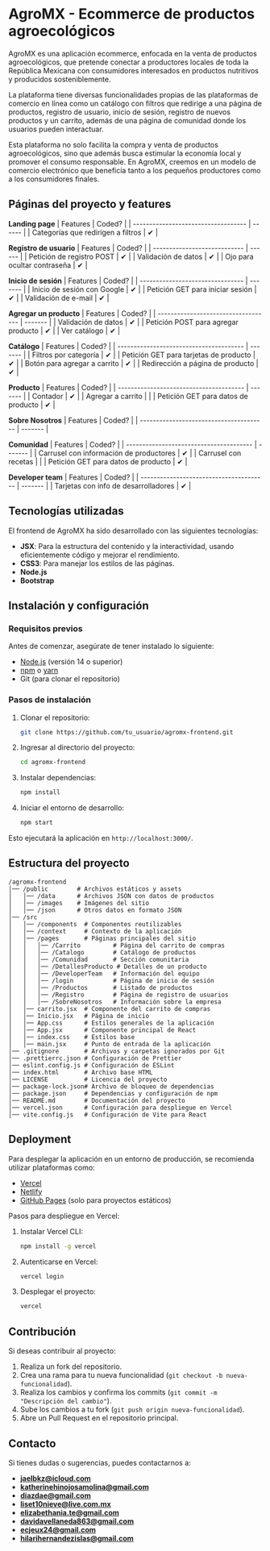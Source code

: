 # AgroMX - Ecommerce de productos agroecológicos

AgroMX es una aplicación ecommerce, enfocada en la venta de productos agroecológicos, que pretende conectar a productores locales de toda la República Mexicana con consumidores interesados en productos nutritivos y producidos sosteniblemente.

La plataforma tiene diversas funcionalidades propias de las plataformas de comercio en línea como un catálogo con filtros que redirige a una página de productos, registro de usuario, inicio de sesión, registro de nuevos productos y un carrito, además de una página de comunidad donde los usuarios pueden interactuar.

Esta plataforma no solo facilita la compra y venta de productos agroecológicos, sino que además busca estimular la economía local y promover el consumo responsable. En AgroMX, creemos en un modelo de comercio electrónico que beneficia tanto a los pequeños productores como a los consumidores finales.

## Páginas del proyecto y features

**Landing page**
|  Features                           | Coded? |
| ----------------------------------- | ------ |
| Categorías que redirigen a filtros  |   ✔   |

**Registro de usuario**
|  Features                    | Coded? |
| ---------------------------- | ------ |
| Petición de registro POST    |   ✔   |
| Validación de datos          |   ✔   |
| Ojo para ocultar contraseña  |   ✔   |

**Inicio de sesión**
|  Features                        |  Coded? |
| -------------------------------- | ------- |
| Inicio de sesión con Google      |    ✔    |
| Petición GET para iniciar sesión |    ✔    |
| Validación de e-mail             |    ✔    |

**Agregar un producto**
|  Features                           |  Coded? |
| ----------------------------------- | ------- |
| Validación de datos                 |    ✔    |
| Petición POST para agregar producto |    ✔    |
| Ver catálogo                        |    ✔    |

**Catálogo**
|  Features                               |  Coded? |
| --------------------------------------- | ------- |
| Filtros por categoría                   |    ✔    |
| Petición GET para tarjetas de producto  |    ✔    |
| Botón para agregar a carrito            |    ✔    |
| Redirección a página de producto        |    ✔    |

**Producto**
|  Features                               |  Coded? |
| --------------------------------------- | ------- |
| Contador                                |    ✔    |
| Agregar a carrito                       |         |
| Petición GET para datos de producto     |    ✔    |

**Sobre Nosotros**
|  Features                               |  Coded? |
| --------------------------------------- | ------- |

**Comunidad**
|  Features                               |  Coded? |
| --------------------------------------- | ------- |
| Carrusel con información de productores |    ✔    |
| Carrusel con recetas                    |         |
| Petición GET para datos de producto     |    ✔    |

**Developer team**
|  Features                               |  Coded? |
| --------------------------------------- | ------- |
| Tarjetas con info de desarrolladores    |    ✔    |

## Tecnologías utilizadas

El frontend de AgroMX ha sido desarrollado con las siguientes tecnologías:

- **JSX**: Para la estructura del contenido y la interactividad, usando eficientemente código y mejorar el rendimiento.
- **CSS3**: Para manejar los estilos de las páginas.
- **Node.js**
- **Bootstrap**

## Instalación y configuración

### Requisitos previos

Antes de comenzar, asegúrate de tener instalado lo siguiente:
- [Node.js](https://nodejs.org/) (versión 14 o superior)
- [npm](https://www.npmjs.com/) o [yarn](https://yarnpkg.com/)
- Git (para clonar el repositorio)

### Pasos de instalación

1. Clonar el repositorio:
   ```sh
   git clone https://github.com/tu_usuario/agromx-frontend.git
   ```
2. Ingresar al directorio del proyecto:
   ```sh
   cd agromx-frontend
   ```
3. Instalar dependencias:
   ```sh
   npm install
   ```
4. Iniciar el entorno de desarrollo:
   ```sh
   npm start
   ```

Esto ejecutará la aplicación en `http://localhost:3000/`.

## Estructura del proyecto

```
/agromx-frontend
│── /public        # Archivos estáticos y assets
│   │── /data      # Archivos JSON con datos de productos
│   │── /images    # Imágenes del sitio
│   │── /json      # Otros datos en formato JSON
│── /src
│   │── /components  # Componentes reutilizables
│   │── /context     # Contexto de la aplicación
│   │── /pages       # Páginas principales del sitio
│   │   │── /Carrito         # Página del carrito de compras
│   │   │── /Catalogo        # Catálogo de productos
│   │   │── /Comunidad       # Sección comunitaria
│   │   │── /DetallesProducto # Detalles de un producto
│   │   │── /DeveloperTeam   # Información del equipo
│   │   │── /login           # Página de inicio de sesión
│   │   │── /Productos       # Listado de productos
│   │   │── /Registro        # Página de registro de usuarios
│   │   │── /SobreNosotros   # Información sobre la empresa
│   │── carrito.jsx  # Componente del carrito de compras
│   │── Inicio.jsx   # Página de inicio
│   │── App.css      # Estilos generales de la aplicación
│   │── App.jsx      # Componente principal de React
│   │── index.css    # Estilos base
│   │── main.jsx     # Punto de entrada de la aplicación
│── .gitignore       # Archivos y carpetas ignorados por Git
│── .prettierrc.json # Configuración de Prettier
│── eslint.config.js # Configuración de ESLint
│── index.html       # Archivo base HTML
│── LICENSE          # Licencia del proyecto
│── package-lock.json# Archivo de bloqueo de dependencias
│── package.json     # Dependencias y configuración de npm
│── README.md        # Documentación del proyecto
│── vercel.json      # Configuración para despliegue en Vercel
│── vite.config.js   # Configuración de Vite para React
```

## Deployment

Para desplegar la aplicación en un entorno de producción, se recomienda utilizar plataformas como:

- [Vercel](https://vercel.com/)
- [Netlify](https://www.netlify.com/)
- [GitHub Pages](https://pages.github.com/) (solo para proyectos estáticos)

Pasos para despliegue en Vercel:

1. Instalar Vercel CLI:
   ```sh
   npm install -g vercel
   ```
2. Autenticarse en Vercel:
   ```sh
   vercel login
   ```
3. Desplegar el proyecto:
   ```sh
   vercel
   ```

## Contribución

Si deseas contribuir al proyecto:

1. Realiza un fork del repositorio.
2. Crea una rama para tu nueva funcionalidad (`git checkout -b nueva-funcionalidad`).
3. Realiza los cambios y confirma los commits (`git commit -m "Descripción del cambio"`).
4. Sube los cambios a tu fork (`git push origin nueva-funcionalidad`).
5. Abre un Pull Request en el repositorio principal.

## Contacto

Si tienes dudas o sugerencias, puedes contactarnos a:

- **jaelbkz@icloud.com**
- **katherinehinojosamolina@gmail.com**
- **diazdae@gmail.com**
- **liset10nieve@live.com.mx**
- **elizabethania.te@gmail.com**
- **davidavellaneda863@gmail.com**
- **ecjeux24@gmail.com**
- **hilarihernandezislas@gmail.com**
